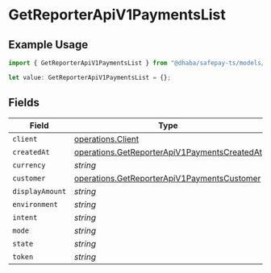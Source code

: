 # GetReporterApiV1PaymentsList

## Example Usage

```typescript
import { GetReporterApiV1PaymentsList } from "@dhaba/safepay-ts/models/operations";

let value: GetReporterApiV1PaymentsList = {};
```

## Fields

| Field                                                                                                        | Type                                                                                                         | Required                                                                                                     | Description                                                                                                  |
| ------------------------------------------------------------------------------------------------------------ | ------------------------------------------------------------------------------------------------------------ | ------------------------------------------------------------------------------------------------------------ | ------------------------------------------------------------------------------------------------------------ |
| `client`                                                                                                     | [operations.Client](../../models/operations/client.md)                                                       | :heavy_minus_sign:                                                                                           | N/A                                                                                                          |
| `createdAt`                                                                                                  | [operations.GetReporterApiV1PaymentsCreatedAt](../../models/operations/getreporterapiv1paymentscreatedat.md) | :heavy_minus_sign:                                                                                           | N/A                                                                                                          |
| `currency`                                                                                                   | *string*                                                                                                     | :heavy_minus_sign:                                                                                           | N/A                                                                                                          |
| `customer`                                                                                                   | [operations.GetReporterApiV1PaymentsCustomer](../../models/operations/getreporterapiv1paymentscustomer.md)   | :heavy_minus_sign:                                                                                           | N/A                                                                                                          |
| `displayAmount`                                                                                              | *string*                                                                                                     | :heavy_minus_sign:                                                                                           | N/A                                                                                                          |
| `environment`                                                                                                | *string*                                                                                                     | :heavy_minus_sign:                                                                                           | N/A                                                                                                          |
| `intent`                                                                                                     | *string*                                                                                                     | :heavy_minus_sign:                                                                                           | N/A                                                                                                          |
| `mode`                                                                                                       | *string*                                                                                                     | :heavy_minus_sign:                                                                                           | N/A                                                                                                          |
| `state`                                                                                                      | *string*                                                                                                     | :heavy_minus_sign:                                                                                           | N/A                                                                                                          |
| `token`                                                                                                      | *string*                                                                                                     | :heavy_minus_sign:                                                                                           | N/A                                                                                                          |